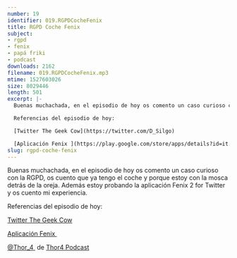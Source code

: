 ```yaml
---
number: 19
identifier: 019.RGPDCocheFenix
title: RGPD Coche Fenix
subject:
- rgpd
- fenix
- papá friki
- podcast
downloads: 2162
filename: 019.RGPDCocheFenix.mp3
mtime: 1527603026
size: 8029446
length: 501
excerpt: |-
  Buenas muchachada, en el episodio de hoy os comento un caso curioso con la RGPD, os cuento que ya tengo el coche y porque estoy con la mosca detrás de la oreja. Además estoy probando la aplicación Fenix 2 for Twitter y os cuento mi experiencia.

  Referencias del episodio de hoy:

  [Twitter The Geek Cow](https://twitter.com/D_Silgo)

  [Aplicación Fenix ](https://play.google.com/store/apps/details?id=it.mvilla.androi
slug: rgpd-coche-fenix
---
```

Buenas muchachada, en el episodio de hoy os comento un caso curioso con la RGPD, os cuento que ya tengo el coche y porque estoy con la mosca detrás de la oreja. Además estoy probando la aplicación Fenix 2 for Twitter y os cuento mi experiencia.

Referencias del episodio de hoy:

[Twitter The Geek Cow](https://twitter.com/D_Silgo)

[Aplicación Fenix ](https://play.google.com/store/apps/details?id=it.mvilla.android.fenix2)

[@Thor\_4 ](https://twitter.com/thor_4) de [Thor4 Podcast](https://pca.st/8Ra1)